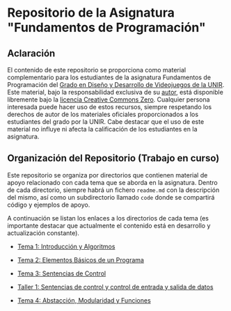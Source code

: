 # Repositorio de la Asignatura "Fundamentos de Programación"

## Aclaración

El contenido de este repositorio se proporciona como material complementario para los estudiantes de la asignatura Fundamentos de Programación del [Grado en Diseño y Desarrollo de Videojuegos de la UNIR](https://www.unir.net/diseno/grado-diseno-desarrollo-videojuegos/). Este material, bajo la responsabilidad exclusiva de su [autor](https://www.linkedin.com/in/jarturomora/), está disponible libremente bajo la [licencia Creative Commons Zero](LICENSE). Cualquier persona interesada puede hacer uso de estos recursos, siempre respetando los derechos de autor de los materiales oficiales proporcionados a los estudiantes del grado por la UNIR. Cabe destacar que el uso de este material no influye ni afecta la calificación de los estudiantes en la asignatura.

## Organización del Repositorio (Trabajo en curso)

Este repositorio se organiza por directorios que contienen material de apoyo relacionado con cada tema que se aborda en la asignatura. Dentro de cada directorio, siempre habrá un fichero `readme.md` con la descripción del mismo, así como un subdirectorio llamado `code` donde se compartirá código y ejemplos de apoyo.

A continuación se listan los enlaces a los directorios de cada tema (es importante destacar que actualmente el contenido está en desarrollo y actualización constante).

* [Tema 1: Introducción y Algoritmos](tema-1)

* [Tema 2: Elementos Básicos de un Programa](tema-2)

* [Tema 3: Sentencias de Control](tema-3)

* [Taller 1: Sentencias de control y control de entrada y salida de datos](taller)

* [Tema 4: Abstacción, Modularidad y Funciones](tema-4)